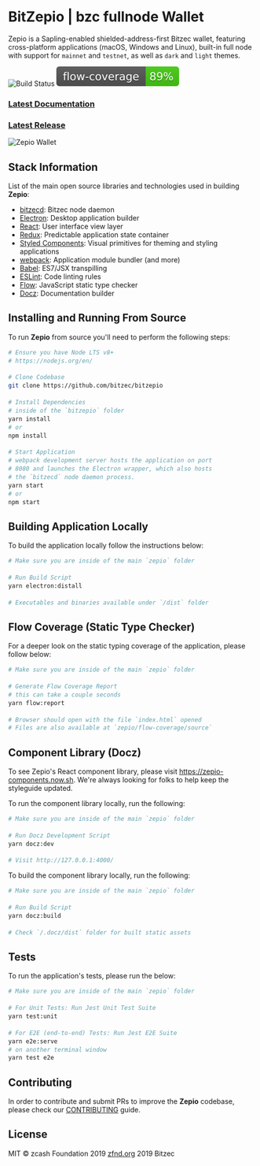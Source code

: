 # BitZepio  | bzc fullnode Wallet

Zepio is a Sapling-enabled shielded-address-first Bitzec wallet, featuring cross-platform applications (macOS, Windows and Linux), built-in full node with support for `mainnet` and `testnet`, as well as `dark` and `light` themes.

![Build Status](https://app.bitrise.io/app/a5bc7a8391d5501b/status.svg?token=SOuGNc3Qf9rCj3Osl-eHyQ&branch=master)
![Flow Coverage](./public/flow-coverage-badge.svg)

### [Latest Documentation](https://zepiowallet.com)

### [Latest Release](https://github.com/BitzecFoundation/zepio/releases)

![Zepio Wallet](https://raw.githubusercontent.com/BitzecFoundation/zepio-docs/develop/docz/assets/dashboard.png)

## Stack Information

List of the main open source libraries and technologies used in building **Zepio**:

- [bitzecd](https://github.com/bitzec/bitzec): Bitzec node daemon
- [Electron](https://github.com/electron/electron): Desktop application builder
- [React](https://facebook.github.io/react/): User interface view layer
- [Redux](http://redux.js.org/): Predictable application state container
- [Styled Components](https://www.styled-components.com/): Visual primitives for theming and styling applications
- [webpack](http://webpack.github.io/): Application module bundler (and more)
- [Babel](http://babeljs.io/): ES7/JSX transpilling
- [ESLint](http://eslint.org/): Code linting rules
- [Flow](https://flow.org): JavaScript static type checker
- [Docz](https://docz.site): Documentation builder

## Installing and Running From Source

To run **Zepio** from source you'll need to perform the following steps:
```bash
# Ensure you have Node LTS v8+
# https://nodejs.org/en/

# Clone Codebase
git clone https://github.com/bitzec/bitzepio

# Install Dependencies
# inside of the `bitzepio` folder
yarn install
# or
npm install

# Start Application
# webpack development server hosts the application on port
# 8080 and launches the Electron wrapper, which also hosts
# the `bitzecd` node daemon process.
yarn start
# or
npm start
```

## Building Application Locally

To build the application locally follow the instructions below:
```bash
# Make sure you are inside of the main `zepio` folder

# Run Build Script
yarn electron:distall

# Executables and binaries available under `/dist` folder
```

## Flow Coverage (Static Type Checker)

For a deeper look on the static typing coverage of the application, please follow below:
```bash
# Make sure you are inside of the main `zepio` folder

# Generate Flow Coverage Report
# this can take a couple seconds
yarn flow:report

# Browser should open with the file `index.html` opened
# Files are also available at `zepio/flow-coverage/source`
```

## Component Library (Docz)

To see Zepio's React component library, please visit https://zepio-components.now.sh. We're always looking for folks to help keep the styleguide updated.

To run the component library locally, run the following:
```bash
# Make sure you are inside of the main `zepio` folder

# Run Docz Development Script
yarn docz:dev

# Visit http://127.0.0.1:4000/
```

To build the component library locally, run the following:
```bash
# Make sure you are inside of the main `zepio` folder

# Run Build Script
yarn docz:build

# Check `/.docz/dist` folder for built static assets
```

## Tests

To run the application's tests, please run the below:
```bash
# Make sure you are inside of the main `zepio` folder

# For Unit Tests: Run Jest Unit Test Suite
yarn test:unit

# For E2E (end-to-end) Tests: Run Jest E2E Suite
yarn e2e:serve
# on another terminal window
yarn test e2e
```

## Contributing

In order to contribute and submit PRs to improve the **Zepio** codebase, please check our [CONTRIBUTING](https://github.com/BitzecFoundation/zepio/blob/master/CONTRIBUTING.md) guide.

## License

MIT © zcash Foundation 2019 [zfnd.org](zfnd.org)
2019 Bitzec
